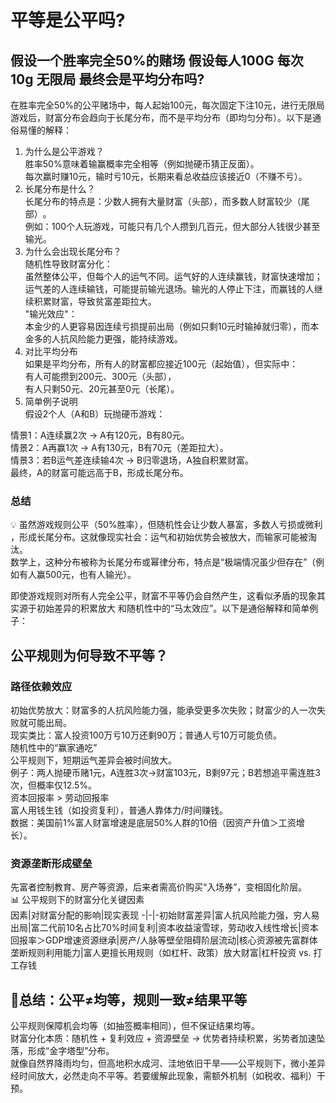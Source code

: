 # 平等是公平吗?    
## 假设一个胜率完全50%的赌场 假设每人100G 每次10g 无限局 最终会是平均分布吗?    
在胜率完全50%的公平赌场中，每人起始100元，每次固定下注10元，进行无限局游戏后，​​财富分布会趋向于长尾分布​​，而不是平均分布（即均匀分布）。以下是通俗易懂的解释：    

1. ​​为什么是公平游戏？​​    
胜率50%意味着输赢概率完全相等（例如抛硬币猜正反面）。    
每次赢时赚10元，输时亏10元，长期来看总收益应该接近0（不赚不亏）。    
2. ​​长尾分布是什么？​​    
​​长尾分布​​的特点是：​​少数人拥有大量财富（头部），而多数人财富较少（尾部）​​。    
例如：100个人玩游戏，可能只有几个人攒到几百元，但大部分人钱很少甚至输光。    
3. ​​为什么会出现长尾分布？​​    
​​随机性导致财富分化​​：    
虽然整体公平，但每个人的运气不同。运气好的人连续赢钱，财富快速增加；运气差的人连续输钱，可能提前输光退场。输光的人停止下注，而赢钱的人继续积累财富，导致贫富差距拉大。    
​​"输光效应"​​：    
本金少的人更容易因连续亏损提前出局（例如只剩10元时输掉就归零），而本金多的人抗风险能力更强，能持续游戏。    
4. ​​对比平均分布​​    
如果是平均分布，所有人的财富都应接近100元（起始值），但实际中：    
有人可能攒到200元、300元（头部），    
有人只剩50元、20元甚至0元（长尾）。    
5. ​​简单例子说明​​    
假设2个人（A和B）玩抛硬币游戏：    

​​情景1​​：A连续赢2次 → A有120元，B有80元。    
​​情景2​​：A再赢1次 → A有130元，B有70元（差距拉大）。    
​​情景3​​：若B运气差连续输4次 → B归零退场，A独自积累财富。    
最终，A的财富可能远高于B，形成长尾分布。    
### 总结  
💡 虽然游戏规则公平（50%胜率），但​​随机性会让少数人暴富，多数人亏损或微利​​，形成长尾分布。这就像现实社会：运气和初始优势会被放大，而输家可能被淘汰。    
数学上，这种分布被称为​​长尾分布​​或​​幂律分布​​，特点是“极端情况虽少但存在”（例如有人赢500元，也有人输光）。    

即使游戏规则对所有人完全公平，财富不平等仍会自然产生，这看似矛盾的现象其实源于 ​​初始差异的积累放大​​ 和 ​​随机性中的“马太效应”​​。以下是通俗解释和简单例子：  

## ​​公平规则为何导致不平等？
### ​路径依赖效应​​  
​​初始优势放大​​：财富多的人抗风险能力强，能承受更多次失败；财富少的人一次失败就可能出局。  
​​现实类比​​：富人投资100万亏10万还剩90万；普通人亏10万可能负债。  
​​随机性中的“赢家通吃”​​  
公平规则下，短期运气差异会被时间放大。  
​​例子​​：两人抛硬币赌1元，A连胜3次→财富103元，B剩97元；B若想追平需连胜3次，但概率仅12.5%。  
​​资本回报率 > 劳动回报率​​  
富人用钱生钱（如投资复利），普通人靠体力/时间赚钱。  
​​数据​​：美国前1%富人财富增速是底层50%人群的​​10倍​​（因资产升值＞工资增长）。  
### ​资源垄断形成壁垒​​  
先富者控制教育、房产等资源，后来者需高价购买“入场券”，变相固化阶层。  
📊 ​​公平规则下的财富分化关键因素​​  
因素|​​对财富分配的影响​​|​​现实表现​​
-|-|-
​​初始财富差异​|富人抗风险能力强，穷人易出局|富二代前10名占比70%
​​时间复利​|资本收益滚雪球，劳动收入线性增长|资本回报率＞GDP增速
​​资源继承​|房产/人脉等壁垒阻碍阶层流动|核心资源被先富群体垄断
​​规则利用能力​|富人更擅长用规则（如杠杆、政策）放大财富|杠杆投资 vs. 打工存钱

## 💎 ​​总结：公平≠均等，规则一致≠结果平等​​  
​​公平规则​​保障机会均等（如抽签概率相同），但​不保证结果均等​​。  
​​财富分化本质​​：随机性 + 复利效应 + 资源壁垒 → 优势者持续积累，劣势者加速坠落，形成“金字塔型”分布。  
就像自然界降雨均匀，但高地积水成河、洼地依旧干旱——公平规则下，​​微小差异经时间放大，必然走向不平等​​。若要缓解此现象，需额外机制（如税收、福利）干预。


